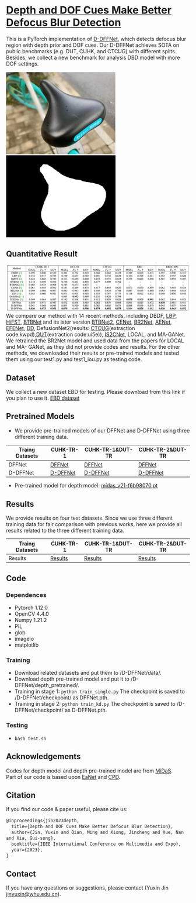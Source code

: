 #  [Depth and DOF Cues Make Better Defocus Blur Detection](https://arxiv.org/abs/2306.11334)

This is a PyTorch implementation of [D-DFFNet](https://arxiv.org/abs/2306.11334), which detects defocus blur region with depth prior and DOF cues.
Our D-DFFNet achieves SOTA on public benchmarks (e.g. DUT, CUHK, and CTCUG) with different splits.
Besides, we collect a new benchmark for analysis DBD model with more DOF settings.

<div>
    <img src="assets/1.jpg" width="300"><img src="assets/1.png" width="300">
</div>

## Quantitative Result
![Quantitative comparison with methods training on CUHK-TR-1.](assets/result.png)
We compare our method with 14 recent methods, including DBDF, [LBP](https://github.com/xinario/defocus_segmentation), [HiFST](https://github.com/isalirezag/HiFST), [BTBNet](http://ice.dlut.edu.cn/ZhaoWenda/DBD.html) and its later version [BTBNet2](http://ice.dlut.edu.cn/ZhaoWenda/BTBCRLNet.html), [CENet](http://ice.dlut.edu.cn/ZhaoWenda/CENet.html), [BR2Net](https://github.com/ChangTang/BR2Net), [AENet](https://github.com/wdzhao123/DENets), [EFENet](https://github.com/wdzhao123/DENets), [DD](https://github.com/vinthony/depth-distillation), DefusionNet2(results: [CTCUG](https://pan.baidu.com/share/init?surl=QqMpyfzTF78u1xcdt6HFsw)(extraction code:kwpd),[DUT](https://pan.baidu.com/share/init?surl=VHRUaFR1ZduVXXpuLOLj9Q)(extraction code:ui5e)), [IS2CNet](https://github.com/wdzhao123/IS2CNet), LOCAL, and MA-GANet. We retrained the BR2Net model and used data from the papers for LOCAL and MA- GANet, as they did not provide codes and results. For the other methods, we downloaded their results or pre-trained models and tested them using our test1.py and test1_iou.py as testing code.




## Dataset
We collect a new dataset EBD for testing. Please download from this link if you plan to use it. [EBD dataset](https://drive.google.com/file/d/1pkgfGSKx80Eq1_kq6-PwYl6zSYXwkqS8/view?usp=sharing) 

## Pretrained Models
* We provide pre-trained models of our DFFNet and D-DFFNet using three different training data.

 Traing Datasets | CUHK-TR-1  | CUHK-TR-1&DUT-TR | CUHK-TR-2&DUT-TR
 ---- | ----- | ------  |  ------
 DFFNet  |  [DFFNet](https://drive.google.com/file/d/10UhCeEEl7OYjwzHZZByPbe6WpxqnWtbR/view?usp=sharing)  | [DFFNet](https://drive.google.com/file/d/1GN-HZ_lSZg25iX8d0fEx0qFZKXjCEhwc/view?usp=sharing) | [DFFNet](https://drive.google.com/file/d/1qiSoClOHZ9jV6qcaTOr6-QSh0ySwCsaX/view?usp=sharing)
 D-DFFNet  | [D-DFFNet](https://drive.google.com/file/d/1BRWXt8xphFv6AQDZwan4umm9EX3X4E2x/view?usp=sharing) | [D-DFFNet](https://drive.google.com/file/d/1NmrA8amNLkI-QPIq_N0Ti36Su7ungMo1/view?usp=share_link)  |[D-DFFNet](https://drive.google.com/file/d/1hU81jbHG-55HmaSgb0_GXOKhRC-enL8Q/view?usp=sharing) 
 * Pre-trained model for depth model: [midas_v21-f6b98070.pt](https://drive.google.com/file/d/1puxWdaUYayZhjf9WGGCwhMfkapl71eeB/view?usp=sharing)


## Results
We provide results on four test datasets. Since we use three different training data for fair comparison with previous works, here we provide all results related to the three different training data.

Traing Datasets | CUHK-TR-1  | CUHK-TR-1&DUT-TR | CUHK-TR-2&DUT-TR
 ---- | ----- | ------  |  ------
 Results  |[Results](https://drive.google.com/file/d/1ncVmYz26pmu_yS_J0Jbe15yvxJDQU3cS/view?usp=sharing) |[Results](https://drive.google.com/file/d/1tLC7zkD2oFu7hsjHA0w615rKqX6bgtAg/view?usp=share_link)  |[Results](https://drive.google.com/file/d/1nfH4l-E2yZuxTd-qh3sRHtYcCZPJW_tR/view?usp=sharing)


## Code

### Dependences
* Pytorch 1.12.0
* OpenCV 4.4.0
* Numpy 1.21.2
* PIL
* glob
* imageio
* matplotlib

### Training
* Download related datasets and put them to /D-DFFNet/data/.
* Download depth pre-trained model and put it to /D-DFFNet/depth_pretrained/.
* Training in stage 1:
`python train_single.py` The checkpoint is saved to /D-DFFNet/checkpoint/ as DFFNet.pth.
* Training in stage 2:
`python train_kd.py` The checkpoint is saved to /D-DFFNet/checkpoint/ as D-DFFNet.pth.


### Testing
* `bash test.sh`

## Acknowledgements
Codes for depth model and depth pre-trained model are from [MiDaS](https://github.com/isl-org/MiDaS).  
Part of our code is based upon [EaNet](https://github.com/geovsion/EaNet) and [CPD](https://github.com/wuzhe71/CPD).

## Citation
If you find our code & paper useful, please cite us:
```
@inproceedings{jin2023depth,
  title={Depth and DOF Cues Make Better Defocus Blur Detection},
  author={Jin, Yuxin and Qian, Ming and Xiong, Jincheng and Xue, Nan and Xia, Gui-song},
  booktitle={IEEE International Conference on Multimedia and Expo},
  year={2023},
}
```

## Contact
If you have any questions or suggestions, please contact (Yuxin Jin jinyuxin@whu.edu.cn).


